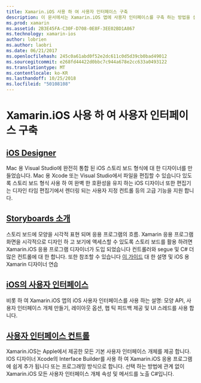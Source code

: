 ```yaml
---
title: Xamarin.iOS 사용 하 여 사용자 인터페이스 구축
description: 이 문서에서는 Xamarin.iOS 앱에 사용자 인터페이스를 구축 하는 방법을 설명 합니다. IOS 디자이너, 스토리 보드, 일반 iOS 인터페이스 개념 및 iOS 사용자에 대 한 가이드에 대 한 링크 인터페이스 컨트롤을 제공합니다.
ms.prod: xamarin
ms.assetid: 2B3E45FA-C30F-D708-0E8F-3EE02BD1A867
ms.technology: xamarin-ios
author: lobrien
ms.author: laobri
ms.date: 06/21/2017
ms.openlocfilehash: 245c0a61abd0f52e2dc611c0d5d39cb0bad49012
ms.sourcegitcommit: e268fd44422d0bbc7c944a678e2cc633a0493122
ms.translationtype: MT
ms.contentlocale: ko-KR
ms.lasthandoff: 10/25/2018
ms.locfileid: "50108108"
---
```

# <a name="building-user-interfaces-with-xamarinios"></a>Xamarin.iOS 사용 하 여 사용자 인터페이스 구축

## <a name="ios-designeriosuser-interfacedesignerindexmd"></a>[iOS Designer](~/ios/user-interface/designer/index.md)

Mac 용 Visual Studio에 완전히 통합 된 iOS 스토리 보드 형식에 대 한 디자이너를 만들었습니다. Mac 용 Xcode 또는 Visual Studio에서 파일을 편집할 수 있습니다 있도록 스토리 보드 형식 사용 하 여 완벽 한 호환성을 유지 하는 iOS 디자이너 또한 편집기는 디자인 타임 편집기에서 렌더링 되는 사용자 지정 컨트롤 등의 고급 기능을 지원 합니다.

## <a name="introduction-to-storyboardsiosuser-interfacestoryboardsindexmd"></a>[Storyboards 소개](~/ios/user-interface/storyboards/index.md)

스토리 보드에 모양을 시각적 표현 되며 응용 프로그램의 흐름. Xamarin 응용 프로그램 화면을 시각적으로 디자인 하 고 보기에 액세스할 수 있도록 스토리 보드를 활용 하려면 Xamarin.iOS 응용 프로그램 디자이너가 도입 되었습니다 컨트롤러와 segue 및 C# 더 많은 컨트롤에 대 한 합니다. 또한 참조할 수 있습니다 [이 가이드](~/ios/user-interface/designer/introduction.md) 대 한 설명 및 iOS 용 Xamarin 디자이너 연습

## <a name="user-interface-in-iosiosuser-interfaceios-uiindexmd"></a>[iOS의 사용자 인터페이스](~/ios/user-interface/ios-ui/index.md)

비롯 하 여 Xamarin.iOS 앱의 iOS 사용자 인터페이스를 사용 하는 설명: 모양 API, 사용자 인터페이스 개체 만들기, 레이아웃 옵션, 햅 틱 피드백 제공 및 UI 스레드를 사용 합니다.

## <a name="user-interface-controlsiosuser-interfacecontrolsindexmd"></a>[사용자 인터페이스 컨트롤](~/ios/user-interface/controls/index.md)

Xamarin.iOS는 Apple에서 제공한 모든 기본 사용자 인터페이스 개체를 제공 합니다. IOS 디자이너 Xcode의 Interface Builder를 사용 하 여 Xamarin.iOS 응용 프로그램에 쉽게 추가 됩니다 또는 프로그래밍 방식으로 합니다. 선택 하는 방법에 관계 없이 Xamarin.iOS 모든 사용자 인터페이스 개체 속성 및 메서드를 노출 C#입니다.
